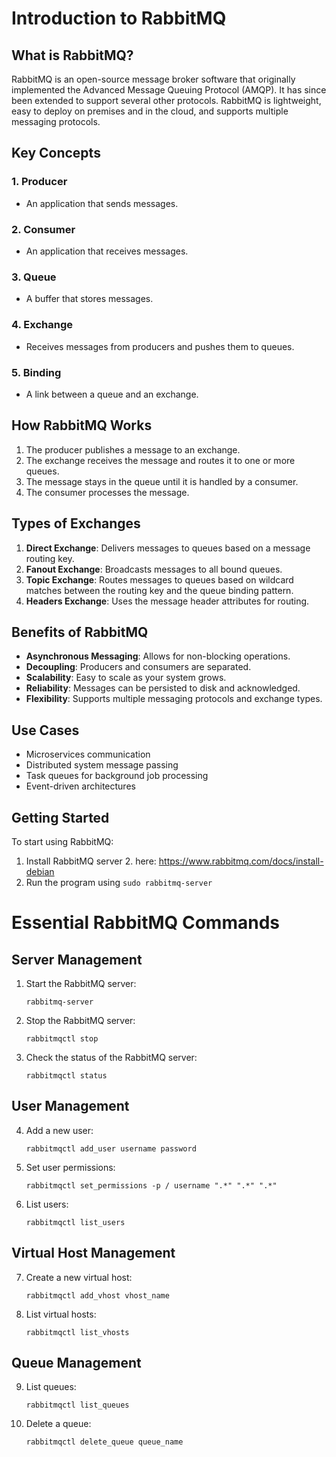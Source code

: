 # Introduction to RabbitMQ

## What is RabbitMQ?

RabbitMQ is an open-source message broker software that originally implemented the Advanced Message Queuing Protocol (AMQP). It has since been extended to support several other protocols. RabbitMQ is lightweight, easy to deploy on premises and in the cloud, and supports multiple messaging protocols.

## Key Concepts

### 1. Producer
- An application that sends messages.

### 2. Consumer
- An application that receives messages.

### 3. Queue
- A buffer that stores messages.

### 4. Exchange
- Receives messages from producers and pushes them to queues.

### 5. Binding
- A link between a queue and an exchange.

## How RabbitMQ Works

1. The producer publishes a message to an exchange.
2. The exchange receives the message and routes it to one or more queues.
3. The message stays in the queue until it is handled by a consumer.
4. The consumer processes the message.

## Types of Exchanges

1. **Direct Exchange**: Delivers messages to queues based on a message routing key.
2. **Fanout Exchange**: Broadcasts messages to all bound queues.
3. **Topic Exchange**: Routes messages to queues based on wildcard matches between the routing key and the queue binding pattern.
4. **Headers Exchange**: Uses the message header attributes for routing.

## Benefits of RabbitMQ

- **Asynchronous Messaging**: Allows for non-blocking operations.
- **Decoupling**: Producers and consumers are separated.
- **Scalability**: Easy to scale as your system grows.
- **Reliability**: Messages can be persisted to disk and acknowledged.
- **Flexibility**: Supports multiple messaging protocols and exchange types.

## Use Cases

- Microservices communication
- Distributed system message passing
- Task queues for background job processing
- Event-driven architectures

## Getting Started

To start using RabbitMQ:

1. Install RabbitMQ server
   2. here: https://www.rabbitmq.com/docs/install-debian
2. Run the program using `sudo rabbitmq-server`
# Essential RabbitMQ Commands

## Server Management

1. Start the RabbitMQ server:
   ```
   rabbitmq-server
   ```

2. Stop the RabbitMQ server:
   ```
   rabbitmqctl stop
   ```

3. Check the status of the RabbitMQ server:
   ```
   rabbitmqctl status
   ```

## User Management

4. Add a new user:
   ```
   rabbitmqctl add_user username password
   ```

5. Set user permissions:
   ```
   rabbitmqctl set_permissions -p / username ".*" ".*" ".*"
   ```

6. List users:
   ```
   rabbitmqctl list_users
   ```

## Virtual Host Management

7. Create a new virtual host:
   ```
   rabbitmqctl add_vhost vhost_name
   ```

8. List virtual hosts:
   ```
   rabbitmqctl list_vhosts
   ```

## Queue Management

9. List queues:
   ```
   rabbitmqctl list_queues
   ```

10. Delete a queue:
    ```
    rabbitmqctl delete_queue queue_name
    ```
